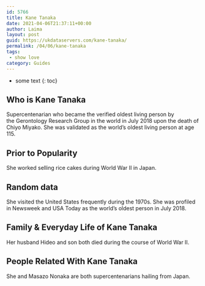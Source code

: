```yaml
---
id: 5766
title: Kane Tanaka
date: 2021-04-06T21:37:11+00:00
author: Laima
layout: post
guid: https://ukdataservers.com/kane-tanaka/
permalink: /04/06/kane-tanaka
tags:
 - show love
category: Guides
---
```


* some text
{: toc}


## Who is Kane Tanaka
                  
                  
                  
Supercentenarian who became the verified oldest living person by the Gerontology Research Group in the world in July 2018 upon the death of Chiyo Miyako. She was validated as the world&#8217;s oldest living person at age 115. 
                  
              
            
              
            
                
                
                
## Prior to Popularity
                  
                  
                  
She worked selling rice cakes during World War II in Japan. 
                  
              
            
              
            
                
                
                
## Random data
                  
                  
                  
She visited the United States frequently during the 1970s. She was profiled in Newsweek and USA Today as the world&#8217;s oldest person in July 2018. 
                  
              
            
              
            
                
                
                
## Family & Everyday Life of Kane Tanaka
                  
                  
                  
Her husband Hideo and son both died during the course of World War II. 
                  
              
            
              
            
                
                
                
## People Related With Kane Tanaka
                  
                  
                  
She and Masazo Nonaka are both supercentenarians hailing from Japan.  
                  
              
            
              
            
                
              
            
              
              
            
            
              
            
          
          
          